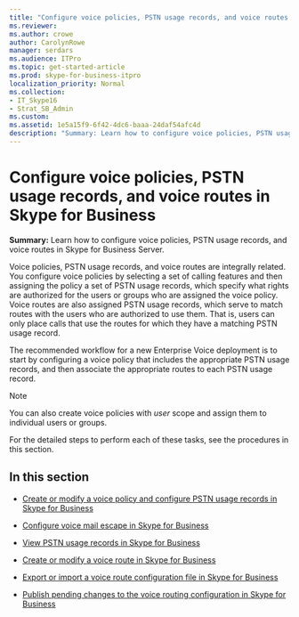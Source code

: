 ```yaml
---
title: "Configure voice policies, PSTN usage records, and voice routes in Skype for Business"
ms.reviewer: 
ms.author: crowe
author: CarolynRowe
manager: serdars
ms.audience: ITPro
ms.topic: get-started-article
ms.prod: skype-for-business-itpro
localization_priority: Normal
ms.collection: 
- IT_Skype16
- Strat_SB_Admin
ms.custom: 
ms.assetid: 1e5a15f9-6f42-4dc6-baaa-24daf54afc4d
description: "Summary: Learn how to configure voice policies, PSTN usage records, and voice routes in Skype for Business Server."
---
```


# Configure voice policies, PSTN usage records, and voice routes in Skype for Business
 
**Summary:** Learn how to configure voice policies, PSTN usage records, and voice routes in Skype for Business Server.
  
Voice policies, PSTN usage records, and voice routes are integrally related. You configure voice policies by selecting a set of calling features and then assigning the policy a set of PSTN usage records, which specify what rights are authorized for the users or groups who are assigned the voice policy. Voice routes are also assigned PSTN usage records, which serve to match routes with the users who are authorized to use them. That is, users can only place calls that use the routes for which they have a matching PSTN usage record.
  
The recommended workflow for a new Enterprise Voice deployment is to start by configuring a voice policy that includes the appropriate PSTN usage records, and then associate the appropriate routes to each PSTN usage record. 
  
> [!NOTE]
> You can also create voice policies with  *user*  scope and assign them to individual users or groups.
  
For the detailed steps to perform each of these tasks, see the procedures in this section.
  
## In this section

- [Create or modify a voice policy and configure PSTN usage records in Skype for Business](voice-policy-and-pstn-usage-records.md)
    
- [Configure voice mail escape in Skype for Business](configure-voice-mail-escape.md)
    
- [View PSTN usage records in Skype for Business](view-pstn-usage-records.md)
    
- [Create or modify a voice route in Skype for Business](create-or-modify-a-voice-route.md)
    
- [Export or import a voice route configuration file in Skype for Business](voice-route-configuration-import-export.md)
    
- [Publish pending changes to the voice routing configuration in Skype for Business](voice-route-config-changes.md)
    

